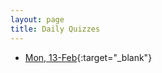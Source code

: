 ```yaml
---
layout: page
title: Daily Quizzes
---
```

<!--
-->

* [Mon, 13-Feb](https://goo.gl/forms/CXjRRltav226jrwW2){:target="_blank"}
